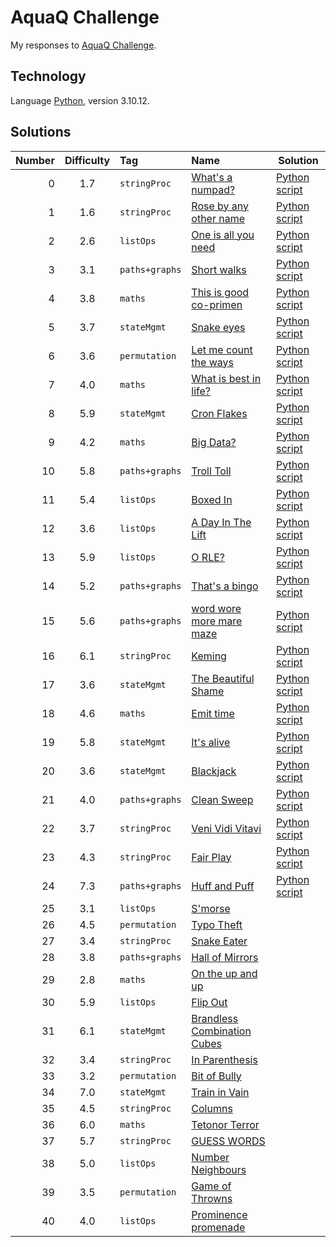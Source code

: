 # AquaQ Challenge

My responses to [AquaQ Challenge](https://challenges.aquaq.co.uk/).

## Technology

Language [Python](https://www.python.org/), version 3.10.12.

## Solutions

| Number | Difficulty | Tag            | Name                                                 | Solution |
|-------:|:----------:|:---------------|:-----------------------------------------------------|----------|
| 0      | 1.7        | `stringProc`   | [What's a numpad?](./tasks/challenge00.md)           | [Python script](./solutions/challenge00.py) |
| 1      | 1.6        | `stringProc`   | [Rose by any other name](./tasks/challenge01.md)     | [Python script](./solutions/challenge01.py) |
| 2      | 2.6        | `listOps`      | [One is all you need](./tasks/challenge02.md)        | [Python script](./solutions/challenge02.py) |
| 3      | 3.1        | `paths+graphs` | [Short walks](./tasks/challenge03.md)                | [Python script](./solutions/challenge03.py) |
| 4      | 3.8        | `maths`        | [This is good co-primen](./tasks/challenge04.md)     | [Python script](./solutions/challenge04.py) |
| 5      | 3.7        | `stateMgmt`    | [Snake eyes](./tasks/challenge05.md)                 | [Python script](./solutions/challenge05.py) |
| 6      | 3.6        | `permutation`  | [Let me count the ways](./tasks/challenge06.md)      | [Python script](./solutions/challenge06.py) |
| 7      | 4.0        | `maths`        | [What is best in life?](./tasks/challenge07.md)      | [Python script](./solutions/challenge07.py) |
| 8      | 5.9        | `stateMgmt`    | [Cron Flakes](./tasks/challenge08.md)                | [Python script](./solutions/challenge08.py) |
| 9      | 4.2        | `maths`        | [Big Data?](./tasks/challenge09.md)                  | [Python script](./solutions/challenge09.py) |
| 10     | 5.8        | `paths+graphs` | [Troll Toll](./tasks/challenge10.md)                 | [Python script](./solutions/challenge10.py) |
| 11     | 5.4        | `listOps`      | [Boxed In](./tasks/challenge11.md)                   | [Python script](./solutions/challenge11.py) |
| 12     | 3.6        | `listOps`      | [A Day In The Lift](./tasks/challenge12.md)          | [Python script](./solutions/challenge12.py) |
| 13     | 5.9        | `listOps`      | [O RLE?](./tasks/challenge13.md)                     | [Python script](./solutions/challenge13.py) |
| 14     | 5.2        | `paths+graphs` | [That's a bingo](./tasks/challenge14.md)             | [Python script](./solutions/challenge14.py) |
| 15     | 5.6        | `paths+graphs` | [word wore more mare maze](./tasks/challenge15.md)   | [Python script](./solutions/challenge15.py) |
| 16     | 6.1        | `stringProc`   | [Keming](./tasks/challenge16.md)                     | [Python script](./solutions/challenge16.py) |
| 17     | 3.6        | `stateMgmt`    | [The Beautiful Shame](./tasks/challenge17.md)        | [Python script](./solutions/challenge17.py) |
| 18     | 4.6        | `maths`        | [Emit time](./tasks/challenge18.md)                  | [Python script](./solutions/challenge18.py) |
| 19     | 5.8        | `stateMgmt`    | [It's alive](./tasks/challenge19.md)                 | [Python script](./solutions/challenge19.py) |
| 20     | 3.6        | `stateMgmt`    | [Blackjack](./tasks/challenge20.md)                  | [Python script](./solutions/challenge20.py) |
| 21     | 4.0        | `paths+graphs` | [Clean Sweep](./tasks/challenge21.md)                | [Python script](./solutions/challenge21.py) |
| 22     | 3.7        | `stringProc`   | [Veni Vidi Vitavi](./tasks/challenge22.md)           | [Python script](./solutions/challenge22.py) |
| 23     | 4.3        | `stringProc`   | [Fair Play](./tasks/challenge23.md)                  | [Python script](./solutions/challenge23.py) |
| 24     | 7.3        | `paths+graphs` | [Huff and Puff](./tasks/challenge24.md)              | [Python script](./solutions/challenge24.py) |
| 25    | 3.1     | `listOps`     | [S'morse](./solutions/challenge25.py) |
| 26    | 4.5     | `permutation` | [Typo Theft](./solutions/challenge26.py)|
| 27    | 3.4     | `stringProc`  | [Snake Eater](./solutions/challenge27.py)|
| 28    | 3.8     | `paths+graphs`| [Hall of Mirrors](./solutions/challenge28.py)|
| 29    | 2.8     | `maths`       | [On the up and up](./solutions/challenge29.py)|
| 30    | 5.9     | `listOps`     | [Flip Out](./solutions/challenge30.py)|
| 31    | 6.1     | `stateMgmt`   | [Brandless Combination Cubes](./solutions/challenge31.py)|
| 32    | 3.4     | `stringProc`  | [In Parenthesis](./solutions/challenge32.py)|
| 33    | 3.2     | `permutation` | [Bit of Bully](./solutions/challenge33.py)|
| 34    | 7.0     | `stateMgmt`   | [Train in Vain](./solutions/challenge34.py)|
| 35    | 4.5     | `stringProc`  | [Columns](./solutions/challenge35.py) |
| 36    | 6.0     | `maths`       | [Tetonor Terror](./solutions/challenge36.py)||
| 37    | 5.7     | `stringProc`  | [GUESS WORDS](./solutions/challenge37.py)|
| 38    | 5.0     | `listOps`     | [Number Neighbours](./solutions/challenge38.py)|
| 39    | 3.5     | `permutation` | [Game of Throwns](./solutions/challenge39.py)|
| 40    | 4.0     | `listOps`     | [Prominence promenade](./solutions/challenge40.py)|
